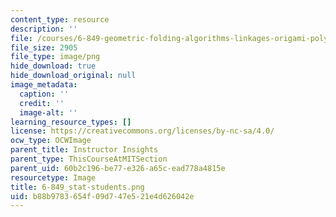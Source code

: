 ```yaml
---
content_type: resource
description: ''
file: /courses/6-849-geometric-folding-algorithms-linkages-origami-polyhedra-fall-2012/b88b9783654f09d747e521e4d626042e_6-849_stat-students.png
file_size: 2905
file_type: image/png
hide_download: true
hide_download_original: null
image_metadata:
  caption: ''
  credit: ''
  image-alt: ''
learning_resource_types: []
license: https://creativecommons.org/licenses/by-nc-sa/4.0/
ocw_type: OCWImage
parent_title: Instructor Insights
parent_type: ThisCourseAtMITSection
parent_uid: 60b2c196-be77-e326-a65c-ead778a4815e
resourcetype: Image
title: 6-849_stat-students.png
uid: b88b9783-654f-09d7-47e5-21e4d626042e
---
```

